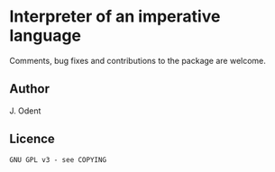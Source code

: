 # Interpreter of an imperative language

Comments, bug fixes and contributions to the package are welcome.

## Author

J. Odent

## Licence

    GNU GPL v3 - see COPYING
